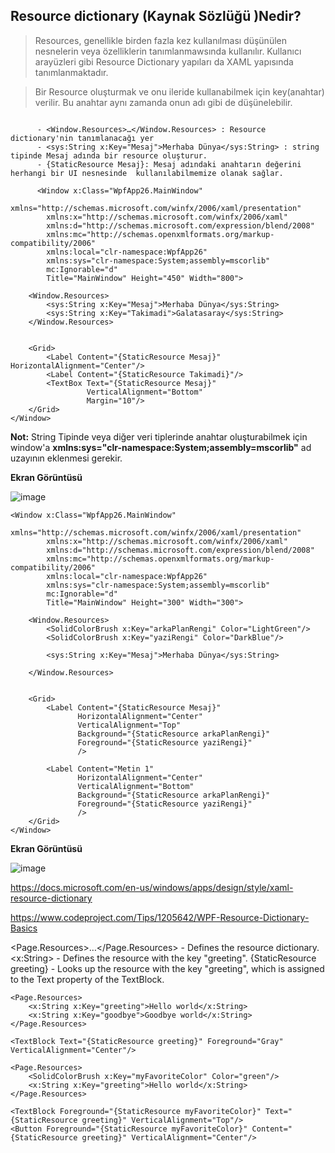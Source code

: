 ## Resource dictionary  (Kaynak Sözlüğü )Nedir? ##

> Resources, genellikle birden fazla kez kullanılması düşünülen  nesnelerin veya özelliklerin tanımlanmawsında kullanılır. Kullanıcı arayüzleri gibi  Resource Dictionary yapıları da XAML yapısında tanımlanmaktadır.

> Bir Resource oluşturmak ve  onu ileride kullanabilmek için key(anahtar) verilir. Bu anahtar aynı zamanda onun adı gibi de düşünelebilir.  

```xaml

      - <Window.Resources>…</Window.Resources> : Resource dictionary'nin tanımlanacağı yer
      - <sys:String x:Key="Mesaj">Merhaba Dünya</sys:String> : string tipinde Mesaj adında bir resource oluşturur.
      - {StaticResource Mesaj}: Mesaj adındaki anahtarın değerini herhangi bir UI nesnesinde  kullanılabilmemize olanak sağlar.
```

```xaml
      <Window x:Class="WpfApp26.MainWindow"
        xmlns="http://schemas.microsoft.com/winfx/2006/xaml/presentation"
        xmlns:x="http://schemas.microsoft.com/winfx/2006/xaml"
        xmlns:d="http://schemas.microsoft.com/expression/blend/2008"
        xmlns:mc="http://schemas.openxmlformats.org/markup-compatibility/2006"
        xmlns:local="clr-namespace:WpfApp26"
        xmlns:sys="clr-namespace:System;assembly=mscorlib"
        mc:Ignorable="d"
        Title="MainWindow" Height="450" Width="800">

    <Window.Resources>
        <sys:String x:Key="Mesaj">Merhaba Dünya</sys:String>
        <sys:String x:Key="Takimadi">Galatasaray</sys:String>
    </Window.Resources>
    
    
    <Grid>
        <Label Content="{StaticResource Mesaj}" HorizontalAlignment="Center"/>
        <Label Content="{StaticResource Takimadi}"/>
        <TextBox Text="{StaticResource Mesaj}" 
                 VerticalAlignment="Bottom"
                 Margin="10"/>
    </Grid>
</Window>
```
**Not:** String Tipinde veya diğer veri tiplerinde anahtar oluşturabilmek için window'a  **xmlns:sys="clr-namespace:System;assembly=mscorlib"** ad uzayının eklenmesi gerekir.

**Ekran Görüntüsü**

![image](https://user-images.githubusercontent.com/28144917/155069732-ed177fad-9703-473c-8c5a-fa3410241f9b.png)


```xaml
<Window x:Class="WpfApp26.MainWindow"
        xmlns="http://schemas.microsoft.com/winfx/2006/xaml/presentation"
        xmlns:x="http://schemas.microsoft.com/winfx/2006/xaml"
        xmlns:d="http://schemas.microsoft.com/expression/blend/2008"
        xmlns:mc="http://schemas.openxmlformats.org/markup-compatibility/2006"
        xmlns:local="clr-namespace:WpfApp26"
        xmlns:sys="clr-namespace:System;assembly=mscorlib"
        mc:Ignorable="d"
        Title="MainWindow" Height="300" Width="300">

    <Window.Resources>
        <SolidColorBrush x:Key="arkaPlanRengi" Color="LightGreen"/>
        <SolidColorBrush x:Key="yaziRengi" Color="DarkBlue"/>
       
        <sys:String x:Key="Mesaj">Merhaba Dünya</sys:String>
 
    </Window.Resources>
    
    
    <Grid>
        <Label Content="{StaticResource Mesaj}" 
               HorizontalAlignment="Center"
               VerticalAlignment="Top"
               Background="{StaticResource arkaPlanRengi}"
               Foreground="{StaticResource yaziRengi}"
               />

        <Label Content="Metin 1" 
               HorizontalAlignment="Center"
               VerticalAlignment="Bottom"
               Background="{StaticResource arkaPlanRengi}"
               Foreground="{StaticResource yaziRengi}"
               />
    </Grid>
</Window>

```

**Ekran Görüntüsü**

![image](https://user-images.githubusercontent.com/28144917/155074958-c0523ee3-0863-48ab-882e-585eb36f64e5.png)

https://docs.microsoft.com/en-us/windows/apps/design/style/xaml-resource-dictionary

https://www.codeproject.com/Tips/1205642/WPF-Resource-Dictionary-Basics

<Page.Resources>…</Page.Resources> - Defines the resource dictionary.
<x:String> - Defines the resource with the key "greeting".
{StaticResource greeting} - Looks up the resource with the key "greeting", which is assigned to the Text property of the TextBlock.

<Page
    x:Class="MSDNSample.MainPage"
    xmlns="http://schemas.microsoft.com/winfx/2006/xaml/presentation"
    xmlns:x="http://schemas.microsoft.com/winfx/2006/xaml">

    <Page.Resources>
        <x:String x:Key="greeting">Hello world</x:String>
        <x:String x:Key="goodbye">Goodbye world</x:String>
    </Page.Resources>

    <TextBlock Text="{StaticResource greeting}" Foreground="Gray" VerticalAlignment="Center"/>
</Page>


<Page
    x:Class="SpiderMSDN.MainPage"
    xmlns="http://schemas.microsoft.com/winfx/2006/xaml/presentation"
    xmlns:x="http://schemas.microsoft.com/winfx/2006/xaml">

    <Page.Resources>
        <SolidColorBrush x:Key="myFavoriteColor" Color="green"/>
        <x:String x:Key="greeting">Hello world</x:String>
    </Page.Resources>

    <TextBlock Foreground="{StaticResource myFavoriteColor}" Text="{StaticResource greeting}" VerticalAlignment="Top"/>
    <Button Foreground="{StaticResource myFavoriteColor}" Content="{StaticResource greeting}" VerticalAlignment="Center"/>
</Page>
